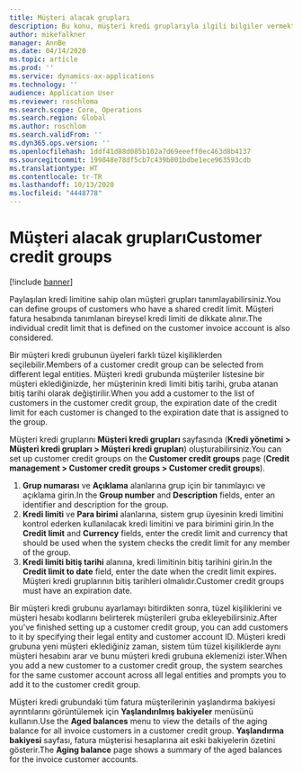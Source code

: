 ```yaml
---
title: Müşteri alacak grupları
description: Bu konu, müşteri kredi gruplarıyla ilgili bilgiler vermektedir.
author: mikefalkner
manager: AnnBe
ms.date: 04/14/2020
ms.topic: article
ms.prod: ''
ms.service: dynamics-ax-applications
ms.technology: ''
audience: Application User
ms.reviewer: roschloma
ms.search.scope: Core, Operations
ms.search.region: Global
ms.author: roschlom
ms.search.validFrom: ''
ms.dyn365.ops.version: ''
ms.openlocfilehash: 1ddf41d88d085b102a7d69eeeff0ec463d8b4137
ms.sourcegitcommit: 199848e78df5cb7c439b001bdbe1ece963593cdb
ms.translationtype: HT
ms.contentlocale: tr-TR
ms.lasthandoff: 10/13/2020
ms.locfileid: "4448778"
---
```

# <a name="customer-credit-groups"></a><span data-ttu-id="75456-103">Müşteri alacak grupları</span><span class="sxs-lookup"><span data-stu-id="75456-103">Customer credit groups</span></span>

[!include [banner](../includes/banner.md)]

<span data-ttu-id="75456-104">Paylaşılan kredi limitine sahip olan müşteri grupları tanımlayabilirsiniz.</span><span class="sxs-lookup"><span data-stu-id="75456-104">You can define groups of customers who have a shared credit limit.</span></span> <span data-ttu-id="75456-105">Müşteri fatura hesabında tanımlanan bireysel kredi limiti de dikkate alınır.</span><span class="sxs-lookup"><span data-stu-id="75456-105">The individual credit limit that is defined on the customer invoice account is also considered.</span></span>

<span data-ttu-id="75456-106">Bir müşteri kredi grubunun üyeleri farklı tüzel kişiliklerden seçilebilir.</span><span class="sxs-lookup"><span data-stu-id="75456-106">Members of a customer credit group can be selected from different legal entities.</span></span> <span data-ttu-id="75456-107">Müşteri kredi grubunda müşteriler listesine bir müşteri eklediğinizde, her müşterinin kredi limiti bitiş tarihi, gruba atanan bitiş tarihi olarak değiştirilir.</span><span class="sxs-lookup"><span data-stu-id="75456-107">When you add a customer to the list of customers in the customer credit group, the expiration date of the credit limit for each customer is changed to the expiration date that is assigned to the group.</span></span>

<span data-ttu-id="75456-108">Müşteri kredi gruplarını **Müşteri kredi grupları** sayfasında (**Kredi yönetimi \> Müşteri kredi grupları \> Müşteri kredi grupları**) oluşturabilirsiniz.</span><span class="sxs-lookup"><span data-stu-id="75456-108">You can set up customer credit groups on the **Customer credit groups** page (**Credit management \> Customer credit groups \> Customer credit groups**).</span></span>

1. <span data-ttu-id="75456-109">**Grup numarası** ve **Açıklama** alanlarına grup için bir tanımlayıcı ve açıklama girin.</span><span class="sxs-lookup"><span data-stu-id="75456-109">In the **Group number** and **Description** fields, enter an identifier and description for the group.</span></span>
2. <span data-ttu-id="75456-110">**Kredi limiti** ve **Para birimi** alanlarına, sistem grup üyesinin kredi limitini kontrol ederken kullanılacak kredi limitini ve para birimini girin.</span><span class="sxs-lookup"><span data-stu-id="75456-110">In the **Credit limit** and **Currency** fields, enter the credit limit and currency that should be used when the system checks the credit limit for any member of the group.</span></span>
3. <span data-ttu-id="75456-111">**Kredi limiti bitiş tarihi** alanına, kredi limitinin bitiş tarihini girin.</span><span class="sxs-lookup"><span data-stu-id="75456-111">In the **Credit limit to date** field, enter the date when the credit limit expires.</span></span> <span data-ttu-id="75456-112">Müşteri kredi gruplarının bitiş tarihleri olmalıdır.</span><span class="sxs-lookup"><span data-stu-id="75456-112">Customer credit groups must have an expiration date.</span></span>

<span data-ttu-id="75456-113">Bir müşteri kredi grubunu ayarlamayı bitirdikten sonra, tüzel kişiliklerini ve müşteri hesabı kodlarını belirterek müşterileri gruba ekleyebilirsiniz.</span><span class="sxs-lookup"><span data-stu-id="75456-113">After you've finished setting up a customer credit group, you can add customers to it by specifying their legal entity and customer account ID.</span></span> <span data-ttu-id="75456-114">Müşteri kredi grubuna yeni müşteri eklediğiniz zaman, sistem tüm tüzel kişiliklerde aynı müşteri hesabını arar ve bunu müşteri kredi grubuna eklemenizi ister.</span><span class="sxs-lookup"><span data-stu-id="75456-114">When you add a new customer to a customer credit group, the system searches for the same customer account across all legal entities and prompts you to add it to the customer credit group.</span></span>

<span data-ttu-id="75456-115">Müşteri kredi grubundaki tüm fatura müşterilerinin yaşlandırma bakiyesi ayrıntılarını görüntülemek için **Yaşlandırılmış bakiyeler** menüsünü kullanın.</span><span class="sxs-lookup"><span data-stu-id="75456-115">Use the **Aged balances** menu to view the details of the aging balance for all invoice customers in a customer credit group.</span></span> <span data-ttu-id="75456-116">**Yaşlandırma bakiyesi** sayfası, fatura müşterisi hesaplarına ait eski bakiyelerin özetini gösterir.</span><span class="sxs-lookup"><span data-stu-id="75456-116">The **Aging balance** page shows a summary of the aged balances for the invoice customer accounts.</span></span>
